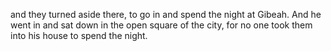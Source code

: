 and they turned aside there, to go in and spend the night at Gibeah. And he went in and sat down in the open square of the city, for no one took them into his house to spend the night.

